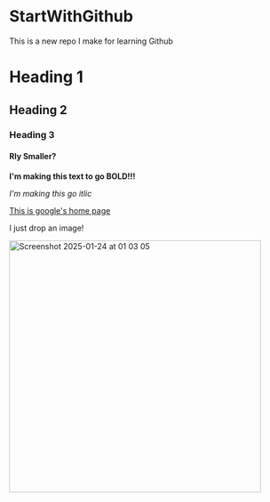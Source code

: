 # StartWithGithub
This is a new repo I make for learning Github
# Heading 1
## Heading 2
### Heading 3
#### Rly Smaller?

**I'm making this text to go BOLD!!!**

*I'm making this go itlic*

[This is google's home page](google.com)

I just drop an image!

<img width="453" alt="Screenshot 2025-01-24 at 01 03 05" src="https://github.com/user-attachments/assets/a8d8a8fb-d585-4c9d-9604-72dceedebe4b" />
